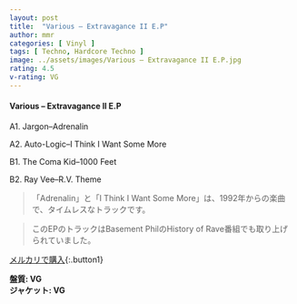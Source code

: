 ```yaml
---
layout: post
title:  "Various – Extravagance II E.P"
author: mmr
categories: [ Vinyl ]
tags: [ Techno, Hardcore Techno ]
image: ../assets/images/Various – Extravagance II E.P.jpg
rating: 4.5
v-rating: VG
---
```


#### Various – Extravagance II E.P

A1. Jargon–Adrenalin

A2. Auto-Logic–I Think I Want Some More

B1. The Coma Kid–1000 Feet

B2. Ray Vee–R.V. Theme

> 「Adrenalin」と「I Think I Want Some More」は、1992年からの楽曲で、タイムレスなトラックです。

> このEPのトラックはBasement PhilのHistory of Rave番組でも取り上げられていました。

[メルカリで購入](https://jp.mercari.com/item/m30325030920){:.button1}

<div class="mt-4 mb-4 d-flex align-items-center">
<strong class="mr-1">盤質: VG</strong>
</div>
<div class="mt-4 mb-4 d-flex align-items-center">
<strong class="mr-1">ジャケット: VG</strong>
</div>
